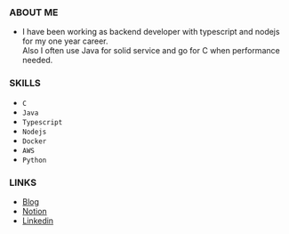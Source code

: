 ### ABOUT ME
- I have been working as backend developer with typescript and nodejs for my one year career.  
Also I often use Java for solid service and go for C when performance needed.


### SKILLS
- `C`
- `Java` 
- `Typescript` 
- `Nodejs` 
- `Docker` 
- `AWS` 
- `Python`

### LINKS
- [Blog](https://velog.io/@valentin123)
- [Notion](https://tranquil-meteoroid-d7c.notion.site/6811a19fbbd74438abb466a8175ceee3)  
- [Linkedin](https://www.linkedin.com/in/heechul-yoon-85b154165/)
